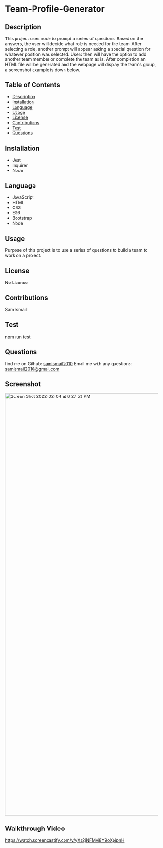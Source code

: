 # Team-Profile-Generator

 

## Description
This project uses node to prompt a series of questions. Based on the answers, the user will decide what role is needed for the team. After selecting a role, another prompt will appear asking a special question for whatever position was selected. Users then will have the option to add another team member or complete the team as is. After completion an HTML file will be generated and the webpage will display the team's group, a screenshot example is down below.

## Table of Contents

* [Description](#description)
* [Installation](#installation)
* [Language](#language)
* [Usage](#usage)
* [License](#license)
* [Contributions](#contributions)
* [Test](#test)
* [Questions](#questions)

## Installation
* Jest 
* Inquirer 
* Node

## Language
* JavaScript
* HTML
* CSS
* ES6
* Bootstrap
* Node

## Usage
Purpose of this project is to use a series of questions to build a team to work on a project.

## License
No License

## Contributions
Sam Ismail

## Test
npm run test

## Questions
find me on Github: [samismail2010](https://github.com/samismail2010)
Email me with any questions: [samismail2010@gmail.com](mailto:samismail2010@gmail.com)

## Screenshot
<img width="1388" alt="Screen Shot 2022-02-04 at 8 27 53 PM" src="https://user-images.githubusercontent.com/88996409/152625505-c551584d-7c4c-4143-a57a-6a40700d7f0e.png">

## Walkthrough Video
https://watch.screencastify.com/v/yXs2jNFMvi8Y9oXpipnH
